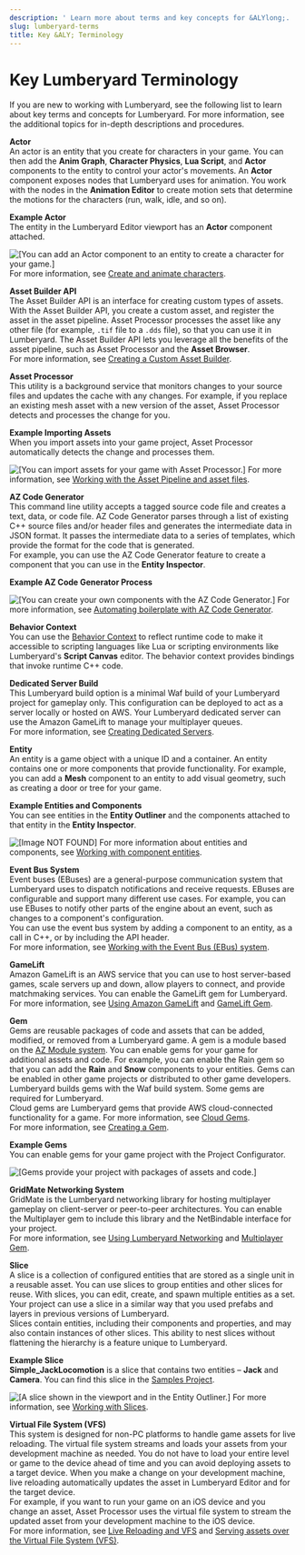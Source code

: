 ```yaml
---
description: ' Learn more about terms and key concepts for &ALYlong;. '
slug: lumberyard-terms
title: Key &ALY; Terminology
---
```

# Key Lumberyard Terminology<a name="lumberyard-terms"></a>

If you are new to working with Lumberyard, see the following list to learn about key terms and concepts for Lumberyard\. For more information, see the additional topics for in\-depth descriptions and procedures\.

**Actor**  
An actor is an entity that you create for characters in your game\. You can then add the **Anim Graph**, **Character Physics**, **Lua Script**, and **Actor** components to the entity to control your actor's movements\. An **Actor** component exposes nodes that Lumberyard uses for animation\. You work with the nodes in the **Animation Editor** to create motion sets that determine the motions for the characters \(run, walk, idle, and so on\)\.   

**Example Actor**  
The entity in the Lumberyard Editor viewport has an **Actor** component attached\.  

![\[You can add an Actor component to an entity to create a character for your game.\]](/images/userguide/terms/example-actor-entity-and-component.png)
For more information, see [Create and animate characters](char-intro.md)\.

**Asset Builder API**  
The Asset Builder API is an interface for creating custom types of assets\. With the Asset Builder API, you create a custom asset, and register the asset in the asset pipeline\. Asset Processor processes the asset like any other file \(for example, `.tif` file to a `.dds` file\), so that you can use it in Lumberyard\. The Asset Builder API lets you leverage all the benefits of the asset pipeline, such as Asset Processor and the **Asset Browser**\.  
For more information, see [Creating a Custom Asset Builder](asset-builder-custom.md)\. 

**Asset Processor**  
This utility is a background service that monitors changes to your source files and updates the cache with any changes\. For example, if you replace an existing mesh asset with a new version of the asset, Asset Processor detects and processes the change for you\.   

**Example Importing Assets**  
When you import assets into your game project, Asset Processor automatically detects the change and processes them\.  

![\[You can import assets for your game with Asset Processor.\]](/images/userguide/assets/pipeline/asset-pipeline-importing.png)
For more information, see [Working with the Asset Pipeline and asset files](asset-pipeline-intro.md)\.

**AZ Code Generator**  
This command line utility accepts a tagged source code file and creates a text, data, or code file\. AZ Code Generator parses through a list of existing C\+\+ source files and/or header files and generates the intermediate data in JSON format\. It passes the intermediate data to a series of templates, which provide the format for the code that is generated\.   
For example, you can use the AZ Code Generator feature to create a component that you can use in the **Entity Inspector**\.  

**Example AZ Code Generator Process**  

![\[You can create your own components with the AZ Code Generator.\]](/images/userguide/az-code-gen-workflow.png)
For more information, see [Automating boilerplate with AZ Code Generator](az-code-gen-intro.md)\.

**Behavior Context**  
You can use the [Behavior Context](component-entity-system-reflection-behavior-context.md) to reflect runtime code to make it accessible to scripting languages like Lua or scripting environments like Lumberyard's **Script Canvas** editor\. The behavior context provides bindings that invoke runtime C\+\+ code\.

**Dedicated Server Build**  
This Lumberyard build option is a minimal Waf build of your Lumberyard project for gameplay only\. This configuration can be deployed to act as a server locally or hosted on AWS\. Your Lumberyard dedicated server can use the Amazon GameLift to manage your multiplayer queues\.   
For more information, see [Creating Dedicated Servers](network-dedicated-server.md)\.

**Entity**  
An entity is a game object with a unique ID and a container\. An entity contains one or more components that provide functionality\. For example, you can add a **Mesh** component to an entity to add visual geometry, such as creating a door or tree for your game\.  

**Example Entities and Components**  
You can see entities in the **Entity Outliner** and the components attached to that entity in the **Entity Inspector**\.  

![\[Image NOT FOUND\]](/images/userguide/component/entity_system/component-entity-inspector.png)
For more information about entities and components, see [Working with component entities](component-intro.md)\.

**Event Bus System**  
Event buses \(EBuses\) are a general\-purpose communication system that Lumberyard uses to dispatch notifications and receive requests\. EBuses are configurable and support many different use cases\. For example, you can use EBuses to notify other parts of the engine about an event, such as changes to a component's configuration\.   
You can use the event bus system by adding a component to an entity, as a call in C\+\+, or by including the API header\.   
For more information, see [Working with the Event Bus \(EBus\) system](ebus-intro.md)\.

**GameLift**  
Amazon GameLift is an AWS service that you can use to host server\-based games, scale servers up and down, allow players to connect, and provide matchmaking services\. You can enable the GameLift gem for Lumberyard\.   
For more information, see [ Using Amazon GameLift](network-gamelift-using.md) and [GameLift Gem](gems-system-gem-gamelift.md)\.

**Gem**  
Gems are reusable packages of code and assets that can be added, modified, or removed from a Lumberyard game\. A gem is a module based on the [AZ Module system](az-modules-intro.md)\. You can enable gems for your game for additional assets and code\. For example, you can enable the Rain gem so that you can add the **Rain** and **Snow** components to your entities\. Gems can be enabled in other game projects or distributed to other game developers\. Lumberyard builds gems with the Waf build system\. Some gems are required for Lumberyard\.  
Cloud gems are Lumberyard gems that provide AWS cloud\-connected functionality for a game\. For more information, see [Cloud Gems](cloud-canvas-cloud-gems-intro.md)\.  
For more information, see [Creating a Gem](gems-system-gems.md)\.  

**Example Gems**  
You can enable gems for your game project with the Project Configurator\.  

![\[Gems provide your project with packages of assets and code.\]](/images/userguide/gems-system-gems-select-gems.png)

**GridMate Networking System**  
GridMate is the Lumberyard networking library for hosting multiplayer gameplay on client\-server or peer\-to\-peer architectures\. You can enable the Multiplayer gem to include this library and the NetBindable interface for your project\.   
For more information, see [Using Lumberyard Networking](network-intro.md) and [Multiplayer Gem](gems-system-gem-multiplayer.md)\.

**Slice**  
A slice is a collection of configured entities that are stored as a single unit in a reusable asset\. You can use slices to group entities and other slices for reuse\. With slices, you can edit, create, and spawn multiple entities as a set\. Your project can use a slice in a similar way that you used prefabs and layers in previous versions of Lumberyard\.   
Slices contain entities, including their components and properties, and may also contain instances of other slices\. This ability to nest slices without flattening the hierarchy is a feature unique to Lumberyard\.   

**Example Slice**  
**Simple\_JackLocomotion** is a slice that contains two entities – **Jack** and **Camera**\. You can find this slice in the [Samples Project](sample-project-samples.md)\.  

![\[A slice shown in the viewport and in the Entity Outliner.\]](/images/userguide/terms/term-slice-cube-outliner.png)
For more information, see [Working with Slices](component-slices.md)\.

**Virtual File System \(VFS\)**  
This system is designed for non\-PC platforms to handle game assets for live reloading\. The virtual file system streams and loads your assets from your development machine as needed\. You do not have to load your entire level or game to the device ahead of time and you can avoid deploying assets to a target device\. When you make a change on your development machine, live reloading automatically updates the asset in Lumberyard Editor and for the target device\.  
For example, if you want to run your game on an iOS device and you change an asset, Asset Processor uses the virtual file system to stream the updated asset from your development machine to the iOS device\.   
For more information, see [Live Reloading and VFS](asset-pipeline-live-reloading.md) and [Serving assets over the Virtual File System \(VFS\)](android-configure-project.md#android-vfs)\.